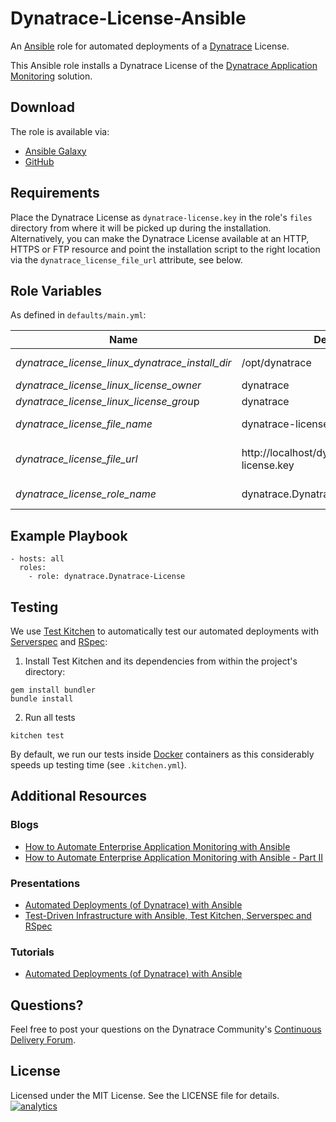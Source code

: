 # Dynatrace-License-Ansible

An [Ansible](http://www.ansible.com) role for automated deployments of a [Dynatrace](http://bit.ly/dttrial) License. 

This Ansible role installs a Dynatrace License of the [Dynatrace Application Monitoring](http://www.dynatrace.com/en/products/application-monitoring.html) solution.

## Download

The role is available via:

- [Ansible Galaxy](https://galaxy.ansible.com/list#/roles/2626)
- [GitHub](https://github.com/Dynatrace/Dynatrace-License-Ansible)

## Requirements

Place the Dynatrace License as ```dynatrace-license.key``` in the role's ```files``` directory from where it will be picked up during the installation. Alternatively, you can make the Dynatrace License available at an HTTP, HTTPS or FTP resource and point the installation script to the right location via the `dynatrace_license_file_url` attribute, see below.

## Role Variables

As defined in ```defaults/main.yml```:

| Name                                            | Default                                          | Description |
|-------------------------------------------------|--------------------------------------------------|-------------|
| *dynatrace_license_linux_dynatrace_install_dir* | /opt/dynatrace                                   | The directory that contains an installation of the Dynatrace Server. |
| *dynatrace_license_linux_license_owner*         | dynatrace                                        | The file owner of the license file after deployment. |
| *dynatrace_license_linux_license_grou*p         | dynatrace                                        | The file group of the license file after deployment. |
| *dynatrace_license_file_name*                   | dynatrace-license.key                            | The file name of the Dynatrace License in the role's ```files``` directory. |
| *dynatrace_license_file_url*                    | http://localhost/dynatrace/dynatrace-license.key | A HTTP, HTTPS or FTP URL to the Dynatrace License in the form (http\|https\|ftp)://[user[:pass]]@host.domain[:port]/path. |
| *dynatrace_license_role_name*                   | dynatrace.Dynatrace-License                      | The actual name of this role in an [Ansible Playbook's](http://docs.ansible.com/playbooks.html) ```roles``` directory. |

## Example Playbook

```
- hosts: all
  roles:
    - role: dynatrace.Dynatrace-License
```

## Testing

We use [Test Kitchen](http://kitchen.ci) to automatically test our automated deployments with [Serverspec](http://serverspec.org) and [RSpec](http://rspec.info/):

1) Install Test Kitchen and its dependencies from within the project's directory:

```
gem install bundler
bundle install
```

2) Run all tests

```
kitchen test
```

By default, we run our tests inside [Docker](https://www.docker.com/) containers as this considerably speeds up testing time (see `.kitchen.yml`).

## Additional Resources

### Blogs

- [How to Automate Enterprise Application Monitoring with Ansible](http://apmblog.dynatrace.com/2015/03/04/how-to-automate-enterprise-application-monitoring-with-ansible/)
- [How to Automate Enterprise Application Monitoring with Ansible - Part II](http://apmblog.dynatrace.com/2015/04/23/how-to-automate-enterprise-application-monitoring-with-ansible-part-ii/)

### Presentations

- [Automated Deployments (of Dynatrace) with Ansible](http://www.slideshare.net/MartinEtmajer/automated-deployments-with-ansible)
- [Test-Driven Infrastructure with Ansible, Test Kitchen, Serverspec and RSpec](http://www.slideshare.net/MartinEtmajer/testing-ansible-roles-with-test-kitchen-serverspec-and-rspec-48185017)

### Tutorials

- [Automated Deployments (of Dynatrace) with Ansible](https://community.compuwareapm.com/community/display/LEARN/Tutorials+on+Automated+Deployments#TutorialsonAutomatedDeployments-ansible)

## Questions?

Feel free to post your questions on the Dynatrace Community's [Continuous Delivery Forum](https://answers.dynatrace.com/spaces/148/open-q-a_2.html?topics=continuous%20delivery).

## License

Licensed under the MIT License. See the LICENSE file for details.
[![analytics](https://www.google-analytics.com/collect?v=1&t=pageview&_s=1&dl=https%3A%2F%2Fgithub.com%2FdynaTrace&dp=%2FDynatrace-License-Ansible&dt=Dynatrace-License-Ansible&_u=Dynatrace~&cid=github.com%2FdynaTrace&tid=UA-54510554-5&aip=1)]()
